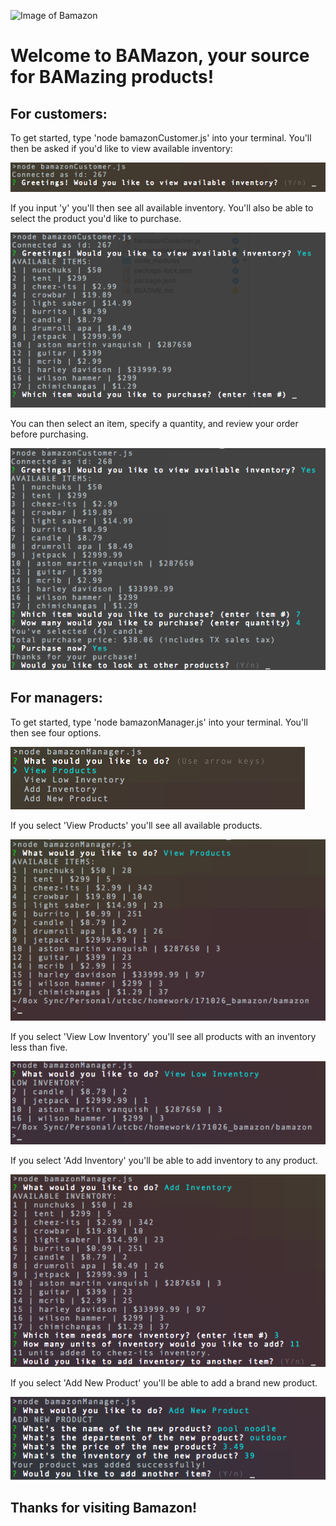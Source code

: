 ![Image of Bamazon](https://pmcdeadline2.files.wordpress.com/2016/01/bamazon_0.jpg)

# Welcome to BAMazon, your source for BAMazing products!

## For customers: 

To get started, type 'node bamazonCustomer.js' into your terminal. You'll then be asked if you'd like to view available inventory:

![c1](assets/c1.png)

If you input 'y' you'll then see all available inventory. You'll also be able to select the product you'd like to purchase.

![c2](assets/c2.png)

You can then select an item, specify a quantity, and review your order before purchasing. 

![c3](assets/c3.png)

## For managers:

To get started, type 'node bamazonManager.js' into your terminal. You'll then see four options.

![m1](assets/m1.png)

If you select 'View Products' you'll see all available products.

![m2](assets/m2.png)

If you select 'View Low Inventory' you'll see all products with an inventory less than five.

![m3](assets/m3.png)

If you select 'Add Inventory' you'll be able to add inventory to any product.

![m4](assets/m4.png)

If you select 'Add New Product' you'll be able to add a brand new product.

![m5](assets/m5.png)

## Thanks for visiting Bamazon!
